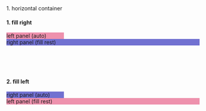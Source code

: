 
<link rel="stylesheet href="https://cdn.bootcss.com/bootstrap/3.3.7/css/bootstrap.min.css">
<link rel="stylesheet" href="https://gitcdn.xyz/repo/wz2cool/css_layout/0.1/dist/layout.min.css">

<div class="panel panel-default">
            <div class="panel-heading">1. horizontal container</div>
            <div class="panel-body">
                <div>
                    <h4>1. fill right</h4>
                    <div class="horizontal-container fill-right" style="height: 100px;">
                        <div class="left-panel fill-height" style="background: #EE91AD; width: 150px;">
                            left panel (auto)
                        </div>
                        <div class="right-panel fill-height" style="background: #7171D1;">
                            right panel (fill rest)
                        </div>
                    </div>
                    <h4>2. fill left</h4>
                    <div class="horizontal-container fill-left" style="height: 100px;">
                        <div class="right-panel fill-height" style="background: #7171D1;  width: 150px;">
                            right panel (auto)
                        </div>
                        <div class="left-panel fill-height" style="background: #EE91AD;">
                            left panel (fill rest)
                        </div>
                    </div>
                </div>
            </div>
</div>
